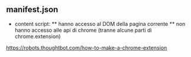 
manifest.json
-------------
* content script:
** hanno accesso al DOM della pagina corrente
** non hanno accesso alle api di chrome (tranne alcune parti di chrome.extension)

https://robots.thoughtbot.com/how-to-make-a-chrome-extension